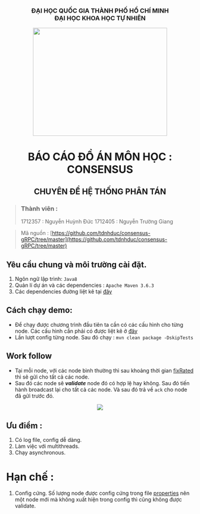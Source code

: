 ### <center>ĐẠI HỌC QUỐC GIA THÀNH PHỐ HỒ CHÍ MINH<br/>ĐẠI HỌC KHOA HỌC TỰ NHIÊN</center>
<center><img src="https://truyenthongdaiphuc.files.wordpress.com/2015/09/dai_hoc_khoa_hoc_tu_nhien_dhqg-hcm.png" width="360" height="290"/></center>

# <center>BÁO CÁO ĐỒ ÁN MÔN HỌC : CONSENSUS</center>
## <center>CHUYÊN ĐỀ HỆ THỐNG PHÂN TÁN</center>

> ### Thành viên : 
> 1712357 : Nguyễn Huỳnh Đức
> 1712405 : Nguyễn Trường Giang

> Mã nguồn : [https://github.com/tdnhduc/consensus-gRPC/tree/master](https://github.com/tdnhduc/consensus-gRPC/tree/master)

## Yêu cầu chung và môi trường cài đặt.
1. Ngôn ngữ lập trình: ```Java8```
2. Quản lí dự án và các dependencies : ```Apache Maven 3.6.3```
3. Các dependencies đường liệt kê tại [đây](https://github.com/tdnhduc/consensus-gRPC/blob/master/pom.xml)
## Cách chạy demo:
- Để chạy được chương trình đầu tiên ta cần có các cấu hình cho từng node. Các cấu hình cần phải có được liệt kê ở [đây](https://github.com/tdnhduc/consensus-gRPC/blob/master/consensus/src/main/resources/application.properties)
- Lần lượt config từng node. Sau đó chạy :
```mvn clean package -DskipTests```

## Work follow
- Tại mỗi node, với các node bình thường thì sau khoảng thời gian [fixRated](https://github.com/tdnhduc/consensus-gRPC/blob/ad603b4758c0fdab724424fcc965ef56cecd70a3/consensus/src/main/resources/application.properties#L16) thì sẽ gửi cho tất cả các node.
- Sau đó các node sẽ _**validate**_ node đó có hợp lệ hay không. Sau đó tiến hành broadcast lại cho tất cả các node. Và sau đó trả về ```ack``` cho node đã gửi trước đó.
<center><img src="https://i.imgur.com/OGWsXbP.png" /></center>

## Ưu điểm :
1. Có log file, config dễ dàng.
2. Làm việc với multithreads. 
3. Chạy asynchronous.
# Hạn chế :
1. Config cứng. Số lượng node được config cứng trong file [properties](https://github.com/tdnhduc/consensus-gRPC/blob/ad603b4758c0fdab724424fcc965ef56cecd70a3/consensus/src/main/resources/application.properties#L8) nên một node mới mà không xuất hiện trong config thì cũng không được validate.

<!--stackedit_data:
eyJoaXN0b3J5IjpbLTcxNDA2NTc0MCw1NzU2MTUzNjIsLTE1OT
c5OTkwMjBdfQ==
-->